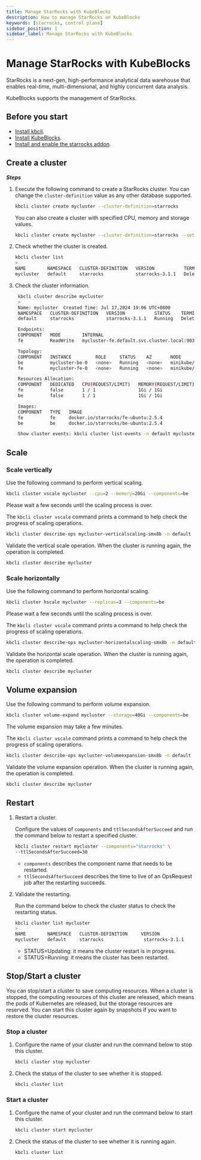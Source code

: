 ```yaml
---
title: Manage StarRocks with KubeBlocks
description: How to manage StarRocks on KubeBlocks
keywords: [starrocks, control plane]
sidebar_position: 1
sidebar_label: Manage StarRocks with KubeBlocks
---
```


# Manage StarRocks with KubeBlocks

StarRocks is a next-gen, high-performance analytical data warehouse that enables real-time, multi-dimensional, and highly concurrent data analysis.

KubeBlocks supports the management of StarRocks.

## Before you start

- [Install kbcli](./../installation/install-with-kbcli/install-kbcli.md).
- [Install KubeBlocks](./../installation/install-with-kbcli/install-kubeblocks-with-kbcli.md).
- [Install and enable the starrocks addon](./../overview/supported-addons.md#use-addons).

## Create a cluster

***Steps***

1. Execute the following command to create a StarRocks cluster. You can change the `cluster-definition` value as any other database supported.

   ```bash
   kbcli cluster create mycluster --cluster-definition=starrocks
   ```

   You can also create a cluster with specified CPU, memory and storage values.

   ```bash
   kbcli cluster create mycluster --cluster-definition=starrocks --set cpu=1,memory=2Gi,storage=10Gi
   ```

2. Check whether the cluster is created.

   ```bash
   kbcli cluster list
   >
   NAME        NAMESPACE   CLUSTER-DEFINITION   VERSION           TERMINATION-POLICY   STATUS     CREATED-TIME
   mycluster   default     starrocks            starrocks-3.1.1   Delete               Running    Jul 17,2024 19:06 UTC+0800   
   ```

3. Check the cluster information.

   ```bash
    kbcli cluster describe mycluster
    >
    Name: mycluster	 Created Time: Jul 17,2024 19:06 UTC+0800
    NAMESPACE   CLUSTER-DEFINITION   VERSION           STATUS    TERMINATION-POLICY
    default     starrocks            starrocks-3.1.1   Running   Delete

    Endpoints:
    COMPONENT   MODE        INTERNAL                                      EXTERNAL
    fe          ReadWrite   mycluster-fe.default.svc.cluster.local:9030   <none>

    Topology:
    COMPONENT   INSTANCE         ROLE     STATUS    AZ       NODE                    CREATED-TIME
    be          mycluster-be-0   <none>   Running   <none>   minikube/192.168.49.2   Jul 17,2024 19:06 UTC+0800
    fe          mycluster-fe-0   <none>   Running   <none>   minikube/192.168.49.2   Jul 17,2024 19:06 UTC+0800

    Resources Allocation:
    COMPONENT   DEDICATED   CPU(REQUEST/LIMIT)   MEMORY(REQUEST/LIMIT)   STORAGE-SIZE   STORAGE-CLASS
    fe          false       1 / 1                1Gi / 1Gi               data:20Gi      standard
    be          false       1 / 1                1Gi / 1Gi               data:20Gi      standard

    Images:
    COMPONENT   TYPE   IMAGE
    fe          fe     docker.io/starrocks/fe-ubuntu:2.5.4
    be          be     docker.io/starrocks/be-ubuntu:2.5.4

    Show cluster events: kbcli cluster list-events -n default mycluster
   ```

## Scale

### Scale vertically

Use the following command to perform vertical scaling.

```bash
kbcli cluster vscale mycluster --cpu=2 --memory=20Gi --components=be
```

Please wait a few seconds until the scaling process is over.

The `kbcli cluster vscale` command prints a command to help check the progress of scaling operations.

```bash
kbcli cluster describe-ops mycluster-verticalscaling-smx8b -n default
```

Validate the vertical scale operation. When the cluster is running again, the operation is completed.

```bash
kbcli cluster describe mycluster
```

### Scale horizontally

Use the following command to perform horizontal scaling.

```bash
kbcli cluster hscale mycluster --replicas=3 --components=be
```

Please wait a few seconds until the scaling process is over.

The `kbcli cluster vscale` command prints a command to help check the progress of scaling operations.

```bash
kbcli cluster describe-ops mycluster-horizontalscaling-smx8b -n default
```

Validate the horizontal scale operation. When the cluster is running again, the operation is completed.

```bash
kbcli cluster describe mycluster
```

## Volume expansion

Use the following command to perform volume expansion.

```bash
kbcli cluster volume-expand mycluster --storage=40Gi --components=be
```

The volume expansion may take a few minutes.

The `kbcli cluster vscale` command prints a command to help check the progress of scaling operations.

```bash
kbcli cluster describe-ops mycluster-volumeexpansion-smx8b -n default
```

Validate the volume expansion operation. When the cluster is running again, the operation is completed.

```bash
kbcli cluster describe mycluster
```

## Restart

1. Restart a cluster.

   Configure the values of `components` and `ttlSecondsAfterSucceed` and run the command below to restart a specified cluster.

   ```bash
   kbcli cluster restart mycluster --components="starrocks" \
   --ttlSecondsAfterSucceed=30
   ```

   - `components` describes the component name that needs to be restarted.
   - `ttlSecondsAfterSucceed` describes the time to live of an OpsRequest job after the restarting succeeds.

2. Validate the restarting.

   Run the command below to check the cluster status to check the restarting status.

   ```bash
   kbcli cluster list mycluster
   >
   NAME        NAMESPACE   CLUSTER-DEFINITION     VERSION             TERMINATION-POLICY   STATUS    CREATED-TIME
   mycluster   default     starrocks               starrocks-3.1.1    Delete               Running   Jul 17,2024 19:06 UTC+0800
   ```

   * STATUS=Updating: it means the cluster restart is in progress.
   * STATUS=Running: it means the cluster has been restarted.

## Stop/Start a cluster

You can stop/start a cluster to save computing resources. When a cluster is stopped, the computing resources of this cluster are released, which means the pods of Kubernetes are released, but the storage resources are reserved. You can start this cluster again by snapshots if you want to restore the cluster resources.

### Stop a cluster

1. Configure the name of your cluster and run the command below to stop this cluster.

   ```bash
   kbcli cluster stop mycluster
   ```

2. Check the status of the cluster to see whether it is stopped.

    ```bash
    kbcli cluster list
    ```

### Start a cluster

1. Configure the name of your cluster and run the command below to start this cluster.

   ```bash
   kbcli cluster start mycluster
   ```

2. Check the status of the cluster to see whether it is running again.

    ```bash
    kbcli cluster list
    ```
